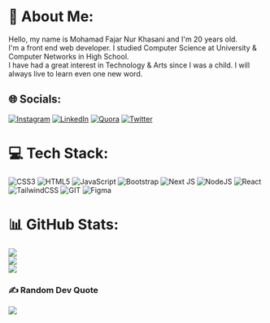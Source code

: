 # 💫 About Me:
Hello, my name is Mohamad Fajar Nur Khasani and I'm 20 years old.<br>I'm a front end web developer. I studied Computer Science at University & Computer Networks in High School.<br>I have had a great interest in Technology & Arts since I was a child. I will always live to learn even one new word.


## 🌐 Socials:
[![Instagram](https://img.shields.io/badge/Instagram-%23E4405F.svg?logo=Instagram&logoColor=white)](https://instagram.com/holy.jar_) [![LinkedIn](https://img.shields.io/badge/LinkedIn-%230077B5.svg?logo=linkedin&logoColor=white)](https://linkedin.com/in/mohamad-fajar-nur-khasani-91825a209) [![Quora](https://img.shields.io/badge/Quora-%23B92B27.svg?logo=Quora&logoColor=white)](https://quora.com/profile/Mohamad-Fajar-6) [![Twitter](https://img.shields.io/badge/Twitter-%231DA1F2.svg?logo=Twitter&logoColor=white)](https://twitter.com/mohfajarnk) 

# 💻 Tech Stack:
![CSS3](https://img.shields.io/badge/css3-%231572B6.svg?style=for-the-badge&logo=css3&logoColor=white) ![HTML5](https://img.shields.io/badge/html5-%23E34F26.svg?style=for-the-badge&logo=html5&logoColor=white) ![JavaScript](https://img.shields.io/badge/javascript-%23323330.svg?style=for-the-badge&logo=javascript&logoColor=%23F7DF1E) ![Bootstrap](https://img.shields.io/badge/bootstrap-%238511FA.svg?style=for-the-badge&logo=bootstrap&logoColor=white) ![Next JS](https://img.shields.io/badge/Next-black?style=for-the-badge&logo=next.js&logoColor=white) ![NodeJS](https://img.shields.io/badge/node.js-6DA55F?style=for-the-badge&logo=node.js&logoColor=white) ![React](https://img.shields.io/badge/react-%2320232a.svg?style=for-the-badge&logo=react&logoColor=%2361DAFB) ![TailwindCSS](https://img.shields.io/badge/tailwindcss-%2338B2AC.svg?style=for-the-badge&logo=tailwind-css&logoColor=white) ![GIT](https://img.shields.io/badge/Git-fc6d26?style=for-the-badge&logo=git&logoColor=white) ![Figma](https://img.shields.io/badge/figma-%23F24E1E.svg?style=for-the-badge&logo=figma&logoColor=white)
# 📊 GitHub Stats:
![](https://github-readme-stats.vercel.app/api?username=mhmdfjr&theme=dark&hide_border=false&include_all_commits=true&count_private=true)<br/>
![](https://github-readme-streak-stats.herokuapp.com/?user=mhmdfjr&theme=dark&hide_border=false)<br/>
![](https://github-readme-stats.vercel.app/api/top-langs/?username=mhmdfjr&theme=dark&hide_border=false&include_all_commits=true&count_private=true&layout=compact)

### ✍️ Random Dev Quote
![](https://quotes-github-readme.vercel.app/api?type=horizontal&theme=radical)

<!-- Proudly created with GPRM ( https://gprm.itsvg.in ) -->

